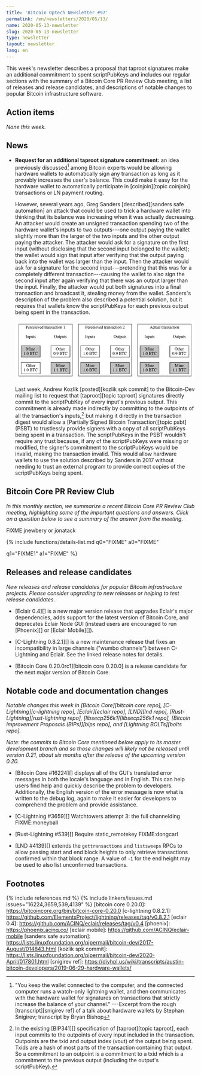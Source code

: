 ```yaml
---
title: 'Bitcoin Optech Newsletter #97'
permalink: /en/newsletters/2020/05/13/
name: 2020-05-13-newsletter
slug: 2020-05-13-newsletter
type: newsletter
layout: newsletter
lang: en
---
```

This week's newsletter describes a proposal that taproot signatures make
an additional commitment to spent scriptPubKeys and includes our regular
sections with the summary of a Bitcoin Core PR Review Club meeting, a
list of releases and release candidates, and descriptions of notable
changes to popular Bitcoin infrastructure software.

## Action items

*None this week.*

## News

- **Request for an additional taproot signature commitment:** an idea
  previously discussed[^increase-quote] among Bitcoin experts would be allowing
  hardware wallets to automatically sign any transaction as long as it
  provably increases the user's balance.  This could make it easy for
  the hardware wallet to automatically participate in [coinjoin][topic
  coinjoin] transactions or LN payment routing.

    However, several years ago, Greg Sanders [described][sanders safe
    automation] an attack that could be used to trick a hardware wallet
    into thinking that its balance was increasing when it was actually
    decreasing.  An attacker would create an unsigned transaction
    spending two of the hardware wallet's inputs to two outputs---one
    output paying the wallet slightly more than the larger of the
    two inputs and the other output paying the attacker.  The attacker
    would ask for a signature on the first input (without disclosing that the
    second input belonged to the wallet); the wallet would sign that
    input after verifying that the output paying back into the wallet
    was larger than the input.  Then the attacker would ask for a
    signature for the second input---pretending that this was for a
    completely different transaction---causing the wallet to also sign
    the second input after again verifying that there was an output
    larger than the input.  Finally, the attacker would put both signatures
    into a final transaction and broadcast it, stealing money from the
    wallet.  Sanders's description of the problem also described a
    potential solution, but it requires that wallets know the
    scriptPubKeys for each previous output being spent in the
    transaction.

    ![Illustration of using a fake coinjoin to trick a hardware wallet into losing funds](/img/posts/2020-05-fake-coinjoin-trick-hardware-wallet.dot.png)

    Last week, Andrew Kozlik [posted][kozlik spk commit] to the
    Bitcoin-Dev mailing list to request that [taproot][topic taproot]
    signatures directly commit to the scriptPubKey of every input's
    previous output.  This commitment is already made indirectly by
    committing to the outpoints of all the transaction's
    inputs,[^outpoint-txid-spk] but making it directly in the
    transaction digest would allow a [Partially Signed Bitcoin
    Transaction][topic psbt] (PSBT) to trustlessly provide signers with
    a copy of all scriptPubKeys being spent in a transaction.  The scriptPubKeys in the PSBT
    wouldn't require any trust because, if any of the scriptPubKeys were missing
    or modified, the signer's commitment to the scriptPubKeys would be
    invalid, making the transaction invalid.  This would allow hardware
    wallets to use the solution described by Sanders in 2017 without
    needing to trust an external program to provide correct copies of
    the scriptPubKeys being spent.

## Bitcoin Core PR Review Club

_In this monthly section, we summarize a recent Bitcoin Core PR Review
Club meeting, highlighting some of the important questions and answers.
Click on a question below to see a summary of the answer from the
meeting._

FIXME:jnewbery or jonatack

{% include functions/details-list.md
  q0="FIXME"
  a0="FIXME"

  q1="FIXME1"
  a1="FIXME"
%}

## Releases and release candidates

*New releases and release candidates for popular Bitcoin infrastructure
projects.  Please consider upgrading to new releases or helping to test
release candidates.*

- [Eclair 0.4][] is a new major version release that upgrades Eclair's
  major dependencies, adds support for the latest version of Bitcoin
  Core, and deprecates Eclair Node GUI (instead users are encouraged to
  run [Phoenix][] or [Eclair Mobile][]).

- [C-Lightning 0.8.2.1][] is a new maintenance release that fixes an
  incompatibility in large channels ("wumbo channels") between
  C-Lightning and Eclair.  See the linked release notes for details.

- [Bitcoin Core 0.20.0rc1][bitcoin core 0.20.0] is a release candidate
  for the next major version of Bitcoin Core.

## Notable code and documentation changes

*Notable changes this week in [Bitcoin Core][bitcoin core repo],
[C-Lightning][c-lightning repo], [Eclair][eclair repo], [LND][lnd repo],
[Rust-Lightning][rust-lightning repo], [libsecp256k1][libsecp256k1 repo],
[Bitcoin Improvement Proposals (BIPs)][bips repo], and [Lightning
BOLTs][bolts repo].*

*Note: the commits to Bitcoin Core mentioned below apply to its master
development branch and so those changes will likely not be released
until version 0.21, about six months after the release of the upcoming
version 0.20.*

- [Bitcoin Core #16224][] displays all of the GUI's translated error
  messages in both the locale's language and in English.  This can help
  users find help and quickly describe the problem to developers.
  Additionally, the English version of the error message is now what
  is written to the debug log, again to make it easier for developers
  to comprehend the problem and provide assistance.

- [C-Lightning #3659][] Watchtowers attempt 3: the full channelding FIXME:moneyball

- [Rust-Lightning #539][] Require static_remotekey FIXME:dongcarl

- [LND #4139][] extends the `gettransactions` and `listsweeps` RPCs to
  allow passing start and end block heights to only retrieve
  transactions confirmed within that block range.  A value of `-1` for
  the end height may be used to also list unconfirmed transactions.

## Footnotes

[^increase-quote]:
    "You keep the wallet connected to the computer, and the connected
    computer runs a watch-only lightning wallet, and then communicates
    with the hardware wallet for signatures on transactions that
    strictly increase the balance of your channel." ---Excerpt from the
    rough [transcript][snigirev ref] of a talk about hardware wallets by
    Stephan Snigirev; transcript by Bryan Bishop

[^outpoint-txid-spk]:
    In the existing [BIP341][] specification of [taproot][topic
    taproot], each input commits to the outpoints of every input
    included in the transaction.  Outpoints are the txid
    and output index (vout) of the output being spent.  Txids are a hash
    of most parts of the transaction containing that output.  So a
    commitment to an outpoint is a commitment to a txid which is a
    commitment to the previous output (including the output's
    scriptPubKey).

{% include references.md %}
{% include linkers/issues.md issues="16224,3659,539,4139" %}
[bitcoin core 0.20.0]: https://bitcoincore.org/bin/bitcoin-core-0.20.0
[c-lightning 0.8.2.1]: https://github.com/ElementsProject/lightning/releases/tag/v0.8.2.1
[eclair 0.4]: https://github.com/ACINQ/eclair/releases/tag/v0.4
[phoenix]: https://phoenix.acinq.co/
[eclair mobile]: https://github.com/ACINQ/eclair-mobile
[sanders safe automation]: https://lists.linuxfoundation.org/pipermail/bitcoin-dev/2017-August/014843.html
[kozlik spk commit]: https://lists.linuxfoundation.org/pipermail/bitcoin-dev/2020-April/017801.html
[snigirev ref]: https://diyhpl.us/wiki/transcripts/austin-bitcoin-developers/2019-06-29-hardware-wallets/
